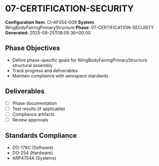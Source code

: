 # 07-CERTIFICATION-SECURITY

**Configuration Item**: CI-AF054-008
**System**: WingBodyFairingPrimaryStructure
**Phase**: 07-CERTIFICATION-SECURITY
**Generated**: 2025-08-25T08:05:36+00:00

## Phase Objectives
- Define phase-specific goals for WingBodyFairingPrimaryStructure structural assembly
- Track progress and deliverables
- Maintain compliance with aerospace standards

## Deliverables
- [ ] Phase documentation
- [ ] Test results (if applicable)
- [ ] Compliance artifacts
- [ ] Review approvals

## Standards Compliance
- DO-178C (Software)
- DO-254 (Hardware)
- ARP4754A (Systems)

